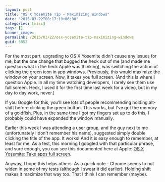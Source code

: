 ```yaml
---
layout: post
title: "OS X Yosemite Tip - Maximizing Windows"
date: "2015-03-22T08:17:10+06:00"
categories: [misc]
tags: []
banner_image: 
permalink: /2015/03/22/osx-yosemite-tip-maximizing-windows
guid: 5852
---
```


For the most part, upgrading to OS X Yosemite didn't cause any issues for me, but the one change that bugged the heck out of me (and made me question what in the heck Apple was thinking), was switching the action of clicking the green icon in app windows. Previously, this would maximize the window on your screen. Now, it takes you full screen. (And this is where I question Apple. In all my time watching developers, I rarely see them use full screen. Heck, I used it for the first time last week for a video, but in my day to day work, never.)

<!--more-->

If you Google for this, you'll see lots of people recommending holding alt-shift before clicking the green button. This works, but I've got the memory of a goldfish. Plus, in the same time I got my fingers set up to do this, I probably could have expanded the window manually. 

Earlier this week I was attending a user group, and the guy next to me (unfortunately I don't remember his name), suggested simply double clicking the title of the app. It works! And it is easy enough to remember, at least for me. As a test, this morning I googled with that particular phrase, and sure enough, you can see this documented here at Apple: <a href="https://support.apple.com/kb/PH18744?locale=en_US">OS X Yosemite: Take apps full screen</a>.

Anyway, I hope this helps others. As a quick note - Chrome seems to not widen in some of my tests (although I swear it did earlier). Holding shift makes it maximize that way too. That I think I can remember (maybe).